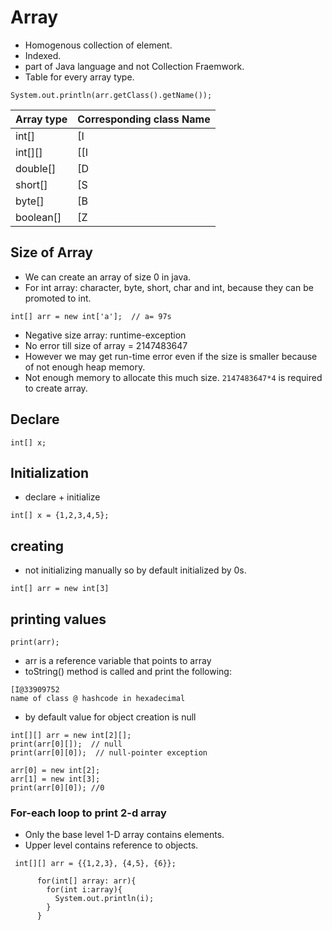 # Array
- Homogenous collection of element.
- Indexed.
- part of Java language and not Collection Fraemwork.
- Table for every array type.

```
System.out.println(arr.getClass().getName());
```
| Array type | Corresponding class Name|
|----------|-----------|
| int[] | [I|
|int[][]|[[I|
| double[]|[D|
|short[]|[S|
|byte[]|[B|
|boolean[]|[Z|

## Size of Array
- We can create an array of size 0 in java.
- For int array: character, byte, short, char and int, because they can be promoted to int.
```
int[] arr = new int['a'];  // a= 97s
```
- Negative size array: runtime-exception
- No error till size of array = 2147483647
- However we may get run-time error even if the size is smaller because of not enough heap memory.
- Not enough memory to allocate this much size. ```2147483647*4``` is required to create array. 

## Declare
```
int[] x;
```

## Initialization
- declare + initialize
```
int[] x = {1,2,3,4,5};
```

## creating
- not initializing manually so by default initialized by 0s.
```
int[] arr = new int[3]
```

## printing values
```
print(arr);
```
- arr is a reference variable that points to array
- toString() method is called and print the following:
```
[I@33909752
name of class @ hashcode in hexadecimal
```
- by default value for object creation is null
```
int[][] arr = new int[2][];
print(arr[0][]);  // null
print(arr[0][0]);  // null-pointer exception

arr[0] = new int[2];
arr[1] = new int[3];
print(arr[0][0]); //0
```

### For-each loop to print 2-d array
- Only the base level 1-D array contains elements.
- Upper level contains reference to objects.
```
 int[][] arr = {{1,2,3}, {4,5}, {6}};
      
      for(int[] array: arr){
        for(int i:array){
          System.out.println(i);
        }
      }
```
